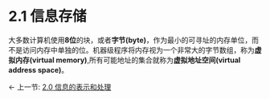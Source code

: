 # 2.1 信息存储

大多数计算机使用**8位**的块，或者**字节(byte)**，作为最小的可寻址的内存单位，而不是访问内存中单独的位。机器级程序将内存视为一个非常大的字节数组，称为**虚拟内存(virtual memory)**,所有可能地址的集合就称为**虚拟地址空间(virtual address space)**。

<p align="left">← 上一节: <a href="./2.0信息的表示和处理.md">2.0 信息的表示和处理</a> </p>

